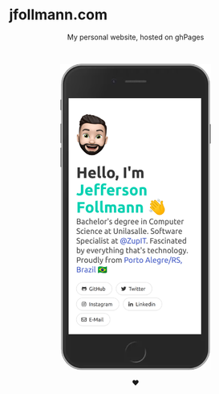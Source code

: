 # jfollmann.com

<p align="center">
My personal website, hosted on ghPages
</p>

<br>

<p align="center">
  <img src="./assets/screenshot.png" width="300" title="Site screenshot">
</p>


<p align="center">❤️</p>